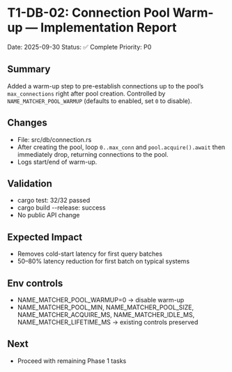 # T1-DB-02: Connection Pool Warm-up — Implementation Report

Date: 2025-09-30
Status: ✅ Complete
Priority: P0

## Summary
Added a warm-up step to pre-establish connections up to the pool’s `max_connections` right after pool creation. Controlled by `NAME_MATCHER_POOL_WARMUP` (defaults to enabled, set `0` to disable).

## Changes
- File: src/db/connection.rs
- After creating the pool, loop `0..max_conn` and `pool.acquire().await` then immediately drop, returning connections to the pool.
- Logs start/end of warm-up.

## Validation
- cargo test: 32/32 passed
- cargo build --release: success
- No public API change

## Expected Impact
- Removes cold-start latency for first query batches
- 50–80% latency reduction for first batch on typical systems

## Env controls
- NAME_MATCHER_POOL_WARMUP=0 → disable warm-up
- NAME_MATCHER_POOL_MIN, NAME_MATCHER_POOL_SIZE, NAME_MATCHER_ACQUIRE_MS, NAME_MATCHER_IDLE_MS, NAME_MATCHER_LIFETIME_MS → existing controls preserved

## Next
- Proceed with remaining Phase 1 tasks

